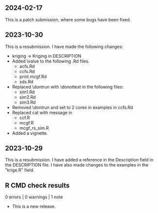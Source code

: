 ## 2024-02-17
This is a patch submission, where some bugs have been fixed.

## 2023-10-30
This is a resubmission. I have made the following changes:
* kriging -> Kriging in DESCRIPTION
* Added \value to the following .Rd files.
    - acfs.Rd
    - ccfs.Rd
    - print.mcgf.Rd
    - sds.Rd
* Replaced \dontrun with \donottest in the following files:
    - sim1.Rd
    - sim2.Rd
    - sim3.Rd
* Removed \dontrun and set to 2 cores in examples in ccfs.Rd
* Replaced cat with message in 
    - ccf.R
    - mcgf.R
    - mcgf_rs_sim.R
* Added a vignette.

## 2023-10-29
This is a resubmission. I have added a reference in the Description field in
the DESCRIPTION file. I have also made changes to the examples in the "krige.R"
field.

## R CMD check results

0 errors | 0 warnings | 1 note

* This is a new release.

